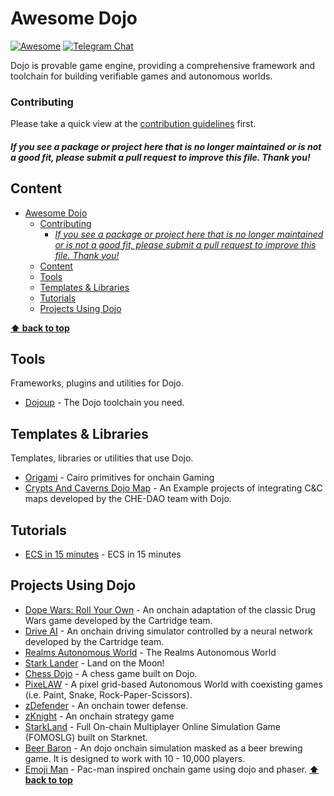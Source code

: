 # Awesome Dojo

[![Awesome](https://cdn.rawgit.com/sindresorhus/awesome/d7305f38d29fed78fa85652e3a63e154dd8e8829/media/badge.svg)](https://github.com/sindresorhus/awesome)
[![Telegram Chat](https://img.shields.io/endpoint?color=neon&logo=telegram&label=chat&style=flat-square&url=https%3A%2F%2Ftg.sumanjay.workers.dev%2Fdojoengine)](https://t.me/dojoengine)

[//]: # '[![Track Awesome List](https://www.trackawesomelist.com/badge.svg)](https://www.trackawesomelist.com/avelino/awesome-go/)'

Dojo is provable game engine, providing a comprehensive framework and toolchain for building verifiable games and autonomous worlds.

### Contributing

Please take a quick view at the [contribution guidelines](https://github.com/dojoengine/awesome-dojo/blob/main/CONTRIBUTING.md) first.

[//]: # 'Thanks to all [contributors](https://github.com/dojoengine/awesome-dojo/graphs/contributors); you rock!'

#### _If you see a package or project here that is no longer maintained or is not a good fit, please submit a pull request to improve this file. Thank you!_

## Content

- [Awesome Dojo](#awesome-dojo)
    - [Contributing](#contributing)
      - [_If you see a package or project here that is no longer maintained or is not a good fit, please submit a pull request to improve this file. Thank you!_](#if-you-see-a-package-or-project-here-that-is-no-longer-maintained-or-is-not-a-good-fit-please-submit-a-pull-request-to-improve-this-file-thank-you)
  - [Content](#content)
  - [Tools](#tools)
  - [Templates \& Libraries](#templates--libraries)
  - [Tutorials](#tutorials)
  - [Projects Using Dojo](#projects-using-dojo)

**[⬆ back to top](#awesome-dojo)**

## Tools

Frameworks, plugins and utilities for Dojo.

- [Dojoup](https://book.dojoengine.org/toolchain/dojoup.html) - The Dojo toolchain you need.

## Templates & Libraries
Templates, libraries or utilities that use Dojo.
- [Origami](https://github.com/dojoengine/origami) - Cairo primitives for onchain Gaming
- [Crypts And Caverns Dojo Map](https://github.com/CheDAOLabs/cc-dojo-map) - An Example projects of integrating C&C maps developed by the CHE-DAO team with Dojo.

## Tutorials
- [ECS in 15 minutes](https://book.dojoengine.org/cairo/hello-dojo.html) - ECS in 15 minutes

## Projects Using Dojo

- [Dope Wars: Roll Your Own](https://github.com/cartridge-gg/rollyourown) - An onchain adaptation of the classic Drug Wars game developed by the Cartridge team.
- [Drive AI](https://github.com/cartridge-gg/drive-ai) - An onchain driving simulator controlled by a neural network developed by the Cartridge team.
- [Realms Autonomous World](https://github.com/BibliothecaDAO/eternum) - The Realms Autonomous World
- [Stark Lander](https://github.com/dojoengine/stark-lander) - Land on the Moon!
- [Chess Dojo](https://github.com/rkdud007/chess-dojo) - A chess game built on Dojo.
- [PixeLAW](https://github.com/pixelaw/game) - A pixel grid-based Autonomous World with coexisting games (i.e. Paint, Snake, Rock-Paper-Scissors).
- [zDefender](https://github.com/z-korp/zdefender-front) - An onchain tower defense.
- [zKnight](https://github.com/z-korp/zknight) - An onchain strategy game
- [StarkLand](https://github.com/Starklandxyz) -  Full On-chain Multiplayer Online Simulation Game (FOMOSLG) built on Starknet.
- [Beer Baron](https://github.com/cartridge-gg/beer-baron) - An dojo onchain simulation masked as a beer brewing game. It is designed to work with 10 - 10,000 players.
- [Emoji Man](https://github.com/dojoengine/emoji-man) - Pac-man inspired onchain game using dojo and phaser.
**[⬆ back to top](#awesome-dojo)**
